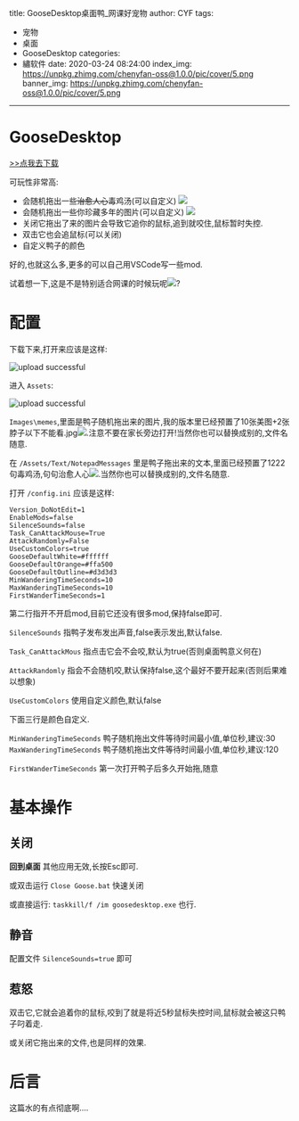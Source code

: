 title: GooseDesktop桌面鸭_网课好宠物
author: CYF
tags:
  - 宠物
  - 桌面
  - GooseDesktop
categories:
  - 繡软件
date: 2020-03-24 08:24:00
index_img: https://unpkg.zhimg.com/chenyfan-oss@1.0.0/pic/cover/5.png
banner_img: https://unpkg.zhimg.com/chenyfan-oss@1.0.0/pic/cover/5.png
---
# GooseDesktop

<a class="btn" href="https://g.cyfan.ga/Public/DesktopGoose%2520v0.3.7z">
              >>点我去下载
            </a>



可玩性非常高:


- 会随机拖出一些~~治愈人心~~毒鸡汤(可以自定义)
	![](https://unpkg.zhimg.com/chenyfan-oss@1.0.0/pic/post/10.gif)
- 会随机拖出一些你珍藏多年的图片(可以自定义)
	![](https://unpkg.zhimg.com/chenyfan-oss@1.0.0/pic/post/11.gif)
- 关闭它拖出了来的图片会导致它追你的鼠标,追到就咬住,鼠标暂时失控.
- 双击它也会追鼠标(可以关闭)
- 自定义鸭子的颜色

好的,也就这么多,更多的可以自己用VSCode写一些mod.

试着想一下,这是不是特别适合网课的时候玩呢<img src="https://unpkg.zhimg.com/chenyfan-oss@1.0.0/pic/moji/huaji.png">?

# 配置

下载下来,打开来应该是这样:

![upload successful](https://unpkg.zhimg.com/chenyfan-oss@1.0.0/pic/post/pasted-91.png)

进入 `Assets`:


![upload successful](https://unpkg.zhimg.com/chenyfan-oss@1.0.0/pic/post/pasted-92.png)

`Images\memes`,里面是鸭子随机拖出来的图片,我的版本里已经预置了10张美图+2张脖子以下不能看.jpg<img src="https://unpkg.zhimg.com/chenyfan-oss@1.0.0/pic/moji/bx.png">.注意不要在家长旁边打开!当然你也可以替换成别的,文件名随意.

在 `/Assets/Text/NotepadMessages` 里是鸭子拖出来的文本,里面已经预置了1222句毒鸡汤,句句治愈人心<img src="https://unpkg.zhimg.com/chenyfan-oss@1.0.0/pic/moji/yhuaji.png">.当然你也可以替换成别的,文件名随意.

打开 `/config.ini` 应该是这样:

```
Version_DoNotEdit=1
EnableMods=false
SilenceSounds=false
Task_CanAttackMouse=True
AttackRandomly=False
UseCustomColors=true
GooseDefaultWhite=#ffffff
GooseDefaultOrange=#ffa500
GooseDefaultOutline=#d3d3d3
MinWanderingTimeSeconds=10
MaxWanderingTimeSeconds=10
FirstWanderTimeSeconds=1
```

第二行指开不开启mod,目前它还没有很多mod,保持false即可.

`SilenceSounds` 指鸭子发布发出声音,false表示发出,默认false.

`Task_CanAttackMous` 指点击它会不会咬,默认为true(否则桌面鸭意义何在)

`AttackRandomly` 指会不会随机咬,默认保持false,这个最好不要开起来(否则后果难以想象)

`UseCustomColors` 使用自定义颜色,默认false

下面三行是颜色自定义.

`MinWanderingTimeSeconds` 鸭子随机拖出文件等待时间最小值,单位秒,建议:30
`MaxWanderingTimeSeconds` 鸭子随机拖出文件等待时间最小值,单位秒,建议:120

`FirstWanderTimeSeconds` 第一次打开鸭子后多久开始拖,随意

# 基本操作

## 关闭

**回到桌面** 其他应用无效,长按Esc即可.

或双击运行 `Close Goose.bat` 快速关闭

或直接运行: `taskkill/f /im goosedesktop.exe` 也行.

## 静音

配置文件 `SilenceSounds=true` 即可

## 惹怒

双击它,它就会追着你的鼠标,咬到了就是将近5秒鼠标失控时间,鼠标就会被这只鸭子叼着走.

或关闭它拖出来的文件,也是同样的效果.

# 后言

这篇水的有点彻底啊....
